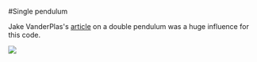 

#Single pendulum

Jake VanderPlas's [article](https://jakevdp.github.io/blog/2012/08/18/matplotlib-animation-tutorial/) on a double pendulum was a huge influence for this code. 

![](single_pendulum.gif)
